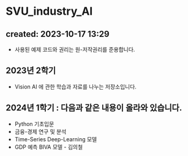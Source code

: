 # SVU_industry_AI

created: 2023-10-17 13:29
---
- 사용된 예제 코드와 권리는 원-저작권리를 준용합니다.

2023년 2학기
---
- Vision AI 에 관한 학습과 자료를 나누는 저장소입니다.

2024년 1학기 : 다음과 같은 내용이 올라와 있습니다.
---
- Python 기초입문
- 금융-경제 연구 및 분석 
- Time-Series Deep-Learning 모델
- GDP 예측 BIVA 모델 - 김의철 
